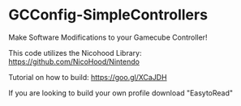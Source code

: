 # GCConfig-SimpleControllers
Make Software Modifications to your Gamecube Controller!

This code utilizes the Nicohood Library: https://github.com/NicoHood/Nintendo

Tutorial on how to build: https://goo.gl/XCaJDH

If you are looking to build your own profile download "EasytoRead"
